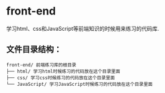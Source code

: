 # front-end

学习html、css和JavaScript等前端知识的时候用来练习的代码库.

## 文件目录结构：

```
front-end/ 前端练习库的根目录
├── html/ 学习html时候练习的代码放在这个目录里面
├── css/ 学习css时候练习的代码放在这个目录里面
└── JavaScript/ 学习JavaScript时候练习的代码放在这个目录里面
```

